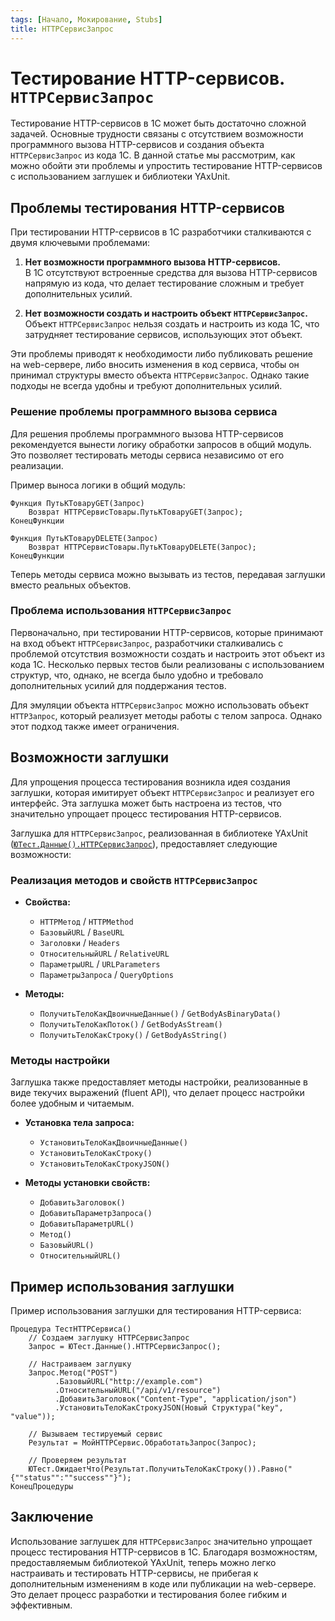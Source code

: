 ```yaml
---
tags: [Начало, Мокирование, Stubs]
title: HTTPСервисЗапрос
---
```


# Тестирование HTTP-сервисов. `HTTPСервисЗапрос`

Тестирование HTTP-сервисов в 1С может быть достаточно сложной задачей. Основные трудности связаны с отсутствием возможности программного вызова HTTP-сервисов и создания объекта `HTTPСервисЗапрос` из кода 1С. В данной статье мы рассмотрим, как можно обойти эти проблемы и упростить тестирование HTTP-сервисов с использованием заглушек и библиотеки YAxUnit.

## Проблемы тестирования HTTP-сервисов

При тестировании HTTP-сервисов в 1С разработчики сталкиваются с двумя ключевыми проблемами:

1. **Нет возможности программного вызова HTTP-сервисов.**  
   В 1С отсутствуют встроенные средства для вызова HTTP-сервисов напрямую из кода, что делает тестирование сложным и требует дополнительных усилий.

2. **Нет возможности создать и настроить объект `HTTPСервисЗапрос`.**  
   Объект `HTTPСервисЗапрос` нельзя создать и настроить из кода 1С, что затрудняет тестирование сервисов, использующих этот объект.

Эти проблемы приводят к необходимости либо публиковать решение на web-сервере, либо вносить изменения в код сервиса, чтобы он принимал структуры вместо объекта `HTTPСервисЗапрос`. Однако такие подходы не всегда удобны и требуют дополнительных усилий.

### Решение проблемы программного вызова сервиса

Для решения проблемы программного вызова HTTP-сервисов рекомендуется вынести логику обработки запросов в общий модуль. Это позволяет тестировать методы сервиса независимо от его реализации.

Пример выноса логики в общий модуль:

```bsl
Функция ПутьКТоваруGET(Запрос)
    Возврат HTTPСервисТовары.ПутьКТоваруGET(Запрос);
КонецФункции

Функция ПутьКТоваруDELETE(Запрос)
    Возврат HTTPСервисТовары.ПутьКТоваруDELETE(Запрос);
КонецФункции
```

Теперь методы сервиса можно вызывать из тестов, передавая заглушки вместо реальных объектов.

### Проблема использования `HTTPСервисЗапрос`

Первоначально, при тестировании HTTP-сервисов, которые принимают на вход объект `HTTPСервисЗапрос`, разработчики сталкивались с проблемой отсутствия возможности создать и настроить этот объект из кода 1С. Несколько первых тестов были реализованы с использованием структур, что, однако, не всегда было удобно и требовало дополнительных усилий для поддержания тестов.

Для эмуляции объекта `HTTPСервисЗапрос` можно использовать объект `HTTPЗапрос`, который реализует методы работы с телом запроса. Однако этот подход также имеет ограничения.

## Возможности заглушки

Для упрощения процесса тестирования возникла идея создания заглушки, которая имитирует объект `HTTPСервисЗапрос` и реализует его интерфейс. Эта заглушка может быть настроена из тестов, что значительно упрощает процесс тестирования HTTP-сервисов.

Заглушка для `HTTPСервисЗапрос`, реализованная в библиотеке YAxUnit ([`ЮТест.Данные().HTTPСервисЗапрос`](/api/ЮТТестовыеДанные#httpсервисзапрос)), предоставляет следующие возможности:

### Реализация методов и свойств `HTTPСервисЗапрос`

- **Свойства:**
  - `HTTPМетод` / `HTTPMethod`
  - `БазовыйURL` / `BaseURL`
  - `Заголовки` / `Headers`
  - `ОтносительныйURL` / `RelativeURL`
  - `ПараметрыURL` / `URLParameters`
  - `ПараметрыЗапроса` / `QueryOptions`

- **Методы:**
  - `ПолучитьТелоКакДвоичныеДанные()` / `GetBodyAsBinaryData()`
  - `ПолучитьТелоКакПоток()` / `GetBodyAsStream()`
  - `ПолучитьТелоКакСтроку()` / `GetBodyAsString()`

### Методы настройки

Заглушка также предоставляет методы настройки, реализованные в виде текучих выражений (fluent API), что делает процесс настройки более удобным и читаемым.

- **Установка тела запроса:**
  - `УстановитьТелоКакДвоичныеДанные()`
  - `УстановитьТелоКакСтроку()`
  - `УстановитьТелоКакСтрокуJSON()`

- **Методы установки свойств:**
  - `ДобавитьЗаголовок()`
  - `ДобавитьПараметрЗапроса()`
  - `ДобавитьПараметрURL()`
  - `Метод()`
  - `БазовыйURL()`
  - `ОтносительныйURL()`

## Пример использования заглушки

Пример использования заглушки для тестирования HTTP-сервиса:

```bsl
Процедура ТестHTTPСервиса()
    // Создаем заглушку HTTPСервисЗапрос
    Запрос = ЮТест.Данные().HTTPСервисЗапрос();

    // Настраиваем заглушку
    Запрос.Метод("POST")
          .БазовыйURL("http://example.com")
          .ОтносительныйURL("/api/v1/resource")
          .ДобавитьЗаголовок("Content-Type", "application/json")
          .УстановитьТелоКакСтрокуJSON(Новый Структура("key", "value"));

    // Вызываем тестируемый сервис
    Результат = МойHTTPСервис.ОбработатьЗапрос(Запрос);

    // Проверяем результат
    ЮТест.ОжидаетЧто(Результат.ПолучитьТелоКакСтроку()).Равно("{""status"":""success""}");
КонецПроцедуры
```

## Заключение

Использование заглушек для `HTTPСервисЗапрос` значительно упрощает процесс тестирования HTTP-сервисов в 1С. Благодаря возможностям, предоставляемым библиотекой YAxUnit, теперь можно легко настраивать и тестировать HTTP-сервисы, не прибегая к дополнительным изменениям в коде или публикации на web-сервере. Это делает процесс разработки и тестирования более гибким и эффективным.

